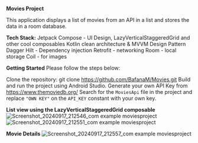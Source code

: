 **Movies Project**

This application displays a list of movies from an API in a list and stores the data in a room database.


**Tech Stack:**
Jetpack Compose - UI Design, LazyVerticalStaggeredGrid and other cool composables
Kotlin
clean architecture & MVVM Design Pattern
Dagger Hilt - Dependency injection
Retrofit - networking
Room - local storage
Coil - for images

**Getting Started**
Please follow the steps below:

Clone the repository: git clone https://github.com/BafanaM/Movies.git
Build and run the project using Android Studio.
Generate your own API Key from https://www.themoviedb.org/
Search for the `MoviesApi` file in the project and replace `"OWN KEY"` on the `API_KEY` constant with your own key.

**List view using the LazyVerticalStaggeredGrid composable**
![Screenshot_20240917_212546_com example moviesproject](https://github.com/user-attachments/assets/5ab15348-4bb0-4510-a25f-268e926ebb5f)
![Screenshot_20240917_212551_com example moviesproject](https://github.com/user-attachments/assets/30c4aad8-2a86-420b-936d-a196c576c61d)

**Movie Details**
![Screenshot_20240917_212557_com example moviesproject](https://github.com/user-attachments/assets/e3316a71-50f1-483e-8043-d95a3f2e37a5)
